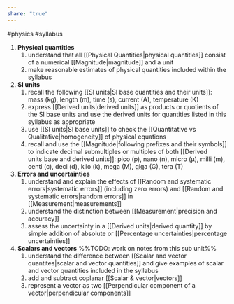 ```yaml
---
share: "true"
---
```

#physics #syllabus

1. **Physical quantities**
	1. understand that all [[Physical Quantities|physical quantities]] consist of a numerical [[Magnitude|magnitude]] and a unit
	2. make reasonable estimates of physical quantities included within the syllabus
2. **SI units**
	1. recall the following [[SI units|SI base quantities and their units]]: mass (kg), length (m), time (s), current (A), temperature (K)
	2. express [[Derived units|derived units]] as products or quotients of the SI base units and use the derived units for quantities listed in this syllabus as appropriate 
	3. use [[SI units|SI base units]] to check the [[Quantitative vs Qualitative|homogeneity]] of physical equations
	4. recall and use the [[Magnitude|following prefixes and their symbols]] to indicate decimal submultiples or multiples of both [[Derived units|base and derived units]]: pico (p), nano (n), micro (μ), milli (m), centi (c), deci (d), kilo (k), mega (M), giga (G), tera (T)
3. **Errors and uncertainties**
	1. understand and explain the effects of [[Random and systematic errors|systematic errors]] (including zero errors) and [[Random and systematic errors|random errors]] in [[Measurement|measurements]]
	2. understand the distinction between [[Measurement|precision and accuracy]]
	3. assess the uncertainty in a [[Derived units|derived quantity]] by simple addition of absolute or [[Percentage uncertainties|percentage uncertainties]]
4. **Scalars and vectors** %%TODO: work on notes from this sub unit%%
	1. understand the difference between [[Scalar and vector quantites|scalar and vector quantities]] and give examples of scalar and vector quantities included in the syllabus
	2. add and subtract coplanar [[Scalar & vector|vectors]]
	3. represent a vector as two [[Perpendicular component of a vector|perpendicular components]]